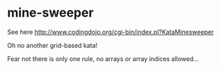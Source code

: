 # mine-sweeper
See here http://www.codingdojo.org/cgi-bin/index.pl?KataMinesweeper

Oh no another grid-based kata!

Fear not there is only one rule, no arrays or array indices allowed...
